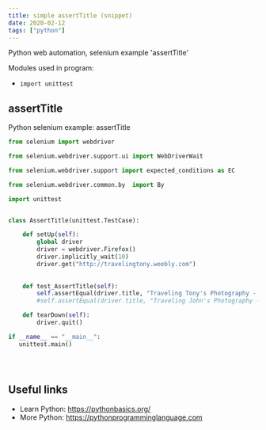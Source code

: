```yaml
---
title: simple assertTitle (snippet)
date: 2020-02-12
tags: ["python"]
---
```

Python web automation, selenium example 'assertTitle'


Modules used in program: 
* `import unittest`

## assertTitle

Python selenium example: assertTitle

```python
from selenium import webdriver

from selenium.webdriver.support.ui import WebDriverWait

from selenium.webdriver.support import expected_conditions as EC

from selenium.webdriver.common.by  import By

import unittest


class AssertTitle(unittest.TestCase):

    def setUp(self):
        global driver
        driver = webdriver.Firefox()
        driver.implicitly_wait(10)
        driver.get("http://travelingtony.weebly.com")
    
    
    def test_AssertTitle(self):
        self.assertEqual(driver.title, "Traveling Tony's Photography - Welcome")   #Should pass
        #self.assertEqual(driver.title, "Traveling John's Photography - Welcome")    #Should fail and display assertionError

    def tearDown(self):
        driver.quit()

if __name__ == "__main__":
   unittest.main()





```

## Useful links

- Learn Python: https://pythonbasics.org/
- More Python: https://pythonprogramminglanguage.com

